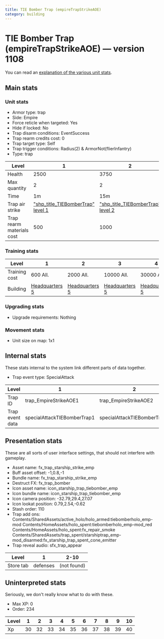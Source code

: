 ```yaml
---
title: TIE Bomber Trap (empireTrapStrikeAOE)
category: building
---
```


# TIE Bomber Trap (empireTrapStrikeAOE) — version 1108

You can read an [explanation  of the various unit stats](unitexplained.md).

## Main stats

### Unit stats

  * Armor type: trap
  * Side: Empire
  * Force reticle when targeted: Yes
  * Hide if locked: No
  * Trap disarm conditions: EventSuccess
  * Trap rearm credits cost: 0
  * Trap target type: Self
  * Trap trigger conditions: Radius(2) & ArmorNot(flierInfantry)
  * Type: trap

|Level                    |1                                                      |2                                                      |3                                                      |4                                                      |5                                                      |6                                                      |7                                                      |8                                                      |9                                                      |10                                                      |
|-------------------------|-------------------------------------------------------|-------------------------------------------------------|-------------------------------------------------------|-------------------------------------------------------|-------------------------------------------------------|-------------------------------------------------------|-------------------------------------------------------|-------------------------------------------------------|-------------------------------------------------------|--------------------------------------------------------|
|Health                   |2500                                                   |3750                                                   |4500                                                   |6000                                                   |7250                                                   |8500                                                   |9750                                                   |11000                                                  |12250                                                  |13500                                                   |
|Max quantity             |2                                                      |2                                                      |2                                                      |2                                                      |2                                                      |2                                                      |3                                                      |3                                                      |4                                                      |4                                                       |
|Time                     |1m                                                     |15m                                                    |2h                                                     |12h                                                    |1d                                                     |1d12h                                                  |2d                                                     |3d                                                     |6d                                                     |1w3d                                                    |
|Trap air strike          |["shp_title_TIEBomberTrap" level 1](TIEBomberTrap.html)|["shp_title_TIEBomberTrap" level 2](TIEBomberTrap.html)|["shp_title_TIEBomberTrap" level 3](TIEBomberTrap.html)|["shp_title_TIEBomberTrap" level 4](TIEBomberTrap.html)|["shp_title_TIEBomberTrap" level 5](TIEBomberTrap.html)|["shp_title_TIEBomberTrap" level 6](TIEBomberTrap.html)|["shp_title_TIEBomberTrap" level 7](TIEBomberTrap.html)|["shp_title_TIEBomberTrap" level 8](TIEBomberTrap.html)|["shp_title_TIEBomberTrap" level 9](TIEBomberTrap.html)|["shp_title_TIEBomberTrap" level 10](TIEBomberTrap.html)|
|Trap rearm materials cost|500                                                    |1000                                                   |1500                                                   |1800                                                   |2000                                                   |3000                                                   |5000                                                   |6000                                                   |8000                                                   |15000                                                   |


### Training stats

|Level        |1                              |2                              |3                              |4                              |5                              |6                              |7                              |8                              |9                              |10                              |
|-------------|-------------------------------|-------------------------------|-------------------------------|-------------------------------|-------------------------------|-------------------------------|-------------------------------|-------------------------------|-------------------------------|--------------------------------|
|Training cost|600 All.                       |2000 All.                      |10000 All.                     |30000 All.                     |60000 All.                     |160000 All.                    |350000 All.                    |500000 All.                    |800000 All.                    |1500000 All.                    |
|Building     |[Headquarters 5](empireHQ.html)|[Headquarters 5](empireHQ.html)|[Headquarters 5](empireHQ.html)|[Headquarters 5](empireHQ.html)|[Headquarters 5](empireHQ.html)|[Headquarters 6](empireHQ.html)|[Headquarters 7](empireHQ.html)|[Headquarters 8](empireHQ.html)|[Headquarters 9](empireHQ.html)|[Headquarters 10](empireHQ.html)|


### Upgrading stats

  * Upgrade requirements: Nothing

### Movement stats

  * Unit size on map: 1x1

## Internal stats

These stats internal to the system link different parts of data together.

  * Trap event type: SpecialAttack

|Level          |1                          |2                          |3                          |4                          |5                          |6                          |7                          |8                          |9                          |10                          |
|---------------|---------------------------|---------------------------|---------------------------|---------------------------|---------------------------|---------------------------|---------------------------|---------------------------|---------------------------|----------------------------|
|Trap ID        |trap_EmpireStrikeAOE1      |trap_EmpireStrikeAOE2      |trap_EmpireStrikeAOE3      |trap_EmpireStrikeAOE4      |trap_EmpireStrikeAOE5      |trap_EmpireStrikeAOE6      |trap_EmpireStrikeAOE7      |trap_EmpireStrikeAOE8      |trap_EmpireStrikeAOE9      |trap_EmpireStrikeAOE10      |
|Trap event data|specialAttackTIEBomberTrap1|specialAttackTIEBomberTrap2|specialAttackTIEBomberTrap3|specialAttackTIEBomberTrap4|specialAttackTIEBomberTrap5|specialAttackTIEBomberTrap6|specialAttackTIEBomberTrap7|specialAttackTIEBomberTrap8|specialAttackTIEBomberTrap9|specialAttackTIEBomberTrap10|


## Presentation stats

These are all sorts of user interface settings, that should not interfere with gameplay.

  * Asset name: fx_trap_starship_strike_emp
  * Buff asset offset: -1,0.8,-1
  * Bundle name: fx_trap_starship_strike_emp
  * Destruct FX: fx_trap_bomber
  * Icon asset name: icon_starship_trap_tiebomber_emp
  * Icon bundle name: icon_starship_trap_tiebomber_emp
  * Icon camera position: -32.79,29.4,27.07
  * Icon lookat position: 0.79,2.54,-0.62
  * Stash order: 110
  * Trap add ons: Contents/SharedAssets/active_holo/holo_armed:tiebomberholo_emp-mod Contents/HomeAssets/holo_spent:tiebomberholo_emp-mod_red Contents/HomeAssets/holo_spent:fx_repair_smoke Contents/SharedAssets/trap_spent/starshiptrap_emp-mod_disarmed:fx_starship_trap_spent_cone_emitter
  * Trap reveal audio: sfx_trap_appear

|Level    |1       |2-10       |
|---------|--------|-----------|
|Store tab|defenses|(not found)|


## Uninterpreted stats

Seriously, we don't really know what to do with these.

  * Max XP: 0
  * Order: 234

|Level|1 |2 |3 |4 |5 |6 |7 |8 |9 |10|
|-----|--|--|--|--|--|--|--|--|--|--|
|Xp   |30|32|33|34|35|36|37|38|39|40|


